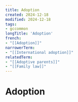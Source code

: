 ```yaml
---
title: Adoption
created: 2024-12-18
modified: 2024-12-18
tags:
- gccommon
longTitle: 'Adoption'
french:
- "[[Adoption]]"
narrowerTerm:
- "[[International adoption]]"
relatedTerm:
- "[[Adoptive parents]]"
- "[[Family law]]"
---
```

# Adoption
